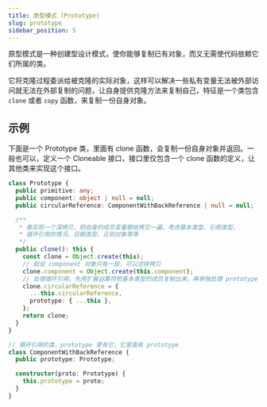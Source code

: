 ```yaml
---
title: 原型模式 (Prototype)
slug: prototype
sidebar_position: 5
---
```



原型模式是一种创建型设计模式，使你能够复制已有对象，而又无需使代码依赖它们所属的类。

它将克隆过程委派给被克隆的实际对象，这样可以解决一些私有变量无法被外部访问就无法在外部复制的问题，让自身提供克隆方法来复制自己，特征是一个类包含 `clone` 或者 `copy` 函数，来复制一份自身对象。

## 示例

下面是一个 Prototype 类，里面有 clone 函数，会复制一份自身对象并返回。一般也可以，定义一个 Cloneable 接口，接口里仅包含一个 clone 函数的定义，让其他类来实现这个接口。

```ts
class Prototype {
  public primitive: any;
  public component: object | null = null;
  public circularReference: ComponentWithBackReference | null = null;

  /**
   * 像实现一个深拷贝，把自身的成员变量都给拷贝一遍，考虑基本类型、引用类型、
   * 循环引用的情况、日期类型、正则对象等等
   */
  public clone(): this {
    const clone = Object.create(this);
    // 假设 component 对象只有一层，可以这样拷贝
    clone.component = Object.create(this.component);
    // 处理循环引用，先用扩展运算符把基本类型的成员复制出来，再单独处理 prototype
    clone.circularReference = {
      ...this.circularReference,
      prototype: { ...this },
    };
    return clone;
  }
}

// 循环引用的类，prototype 里有它，它里面有 prototype
class ComponentWithBackReference {
  public prototype: Prototype;

  constructor(proto: Prototype) {
    this.prototype = proto;
  }
}

```